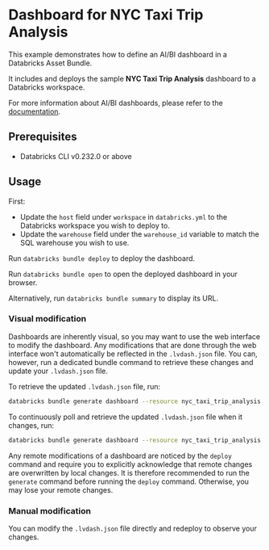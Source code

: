 # Dashboard for NYC Taxi Trip Analysis

This example demonstrates how to define an AI/BI dashboard in a Databricks Asset Bundle.

It includes and deploys the sample __NYC Taxi Trip Analysis__ dashboard to a Databricks workspace.

For more information about AI/BI dashboards, please refer to the [documentation](https://docs.databricks.com/en/dashboards/index.html#dashboards).

## Prerequisites

* Databricks CLI v0.232.0 or above

## Usage

First:
* Update the `host` field under `workspace` in `databricks.yml` to the Databricks workspace you wish to deploy to.
* Update the `warehouse` field under the `warehouse_id` variable to match the SQL warehouse you wish to use.

Run `databricks bundle deploy` to deploy the dashboard.

Run `databricks bundle open` to open the deployed dashboard in your browser.

Alternatively, run `databricks bundle summary` to display its URL.

### Visual modification

Dashboards are inherently visual, so you may want to use the web interface to modify the dashboard.
Any modifications that are done through the web interface won't automatically be reflected in the `.lvdash.json` file.
You can, however, run a dedicated bundle command to retrieve these changes and update your `.lvdash.json` file.

To retrieve the updated `.lvdash.json` file, run:

```sh
databricks bundle generate dashboard --resource nyc_taxi_trip_analysis --force
```

To continuously poll and retrieve the updated `.lvdash.json` file when it changes, run:

```sh
databricks bundle generate dashboard --resource nyc_taxi_trip_analysis --force --watch
```

Any remote modifications of a dashboard are noticed by the `deploy` command and require
you to explicitly acknowledge that remote changes are overwritten by local changes.
It is therefore recommended to run the `generate` command before running the `deploy` command.
Otherwise, you may lose your remote changes.

### Manual modification

You can modify the `.lvdash.json` file directly and redeploy to observe your changes.
